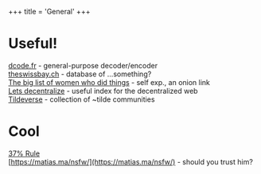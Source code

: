 +++
title = 'General'
+++

# Useful!
[dcode.fr](https://www.dcode.fr/) - general-purpose decoder/encoder  
[theswissbay.ch](https://theswissbay.ch/pdf/) - database of ...something?  
[The big list of women who did things](http://meynethaffeecapsvfphrcnfrx44w2nskgls2juwitibvqctk2plvhqd.onion/women.md) - self exp., an onion link\
[Lets decentralize](https://letsdecentralize.org/) - useful index for the decentralized web\
[Tildeverse](https://tildeverse.org/) - collection of ~tilde communities

# Cool
[37% Rule](https://cs.nyu.edu/~davise/Verses/ThirtySeven.html)\
[https://matias.ma/nsfw/](https://matias.ma/nsfw/) - should you trust him?